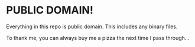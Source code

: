 # PUBLIC DOMAIN!

Everything in this repo is public domain. This includes any binary files.

To thank me, you can always buy me a pizza the next time I pass through...